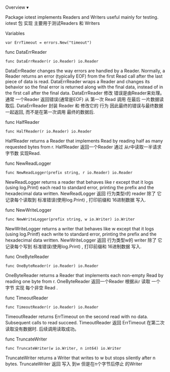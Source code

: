 Overview ▾

Package iotest implements Readers and Writers useful mainly for testing.
iotest 包 实现 主要用于测试Readers 和 Writers


Variables
```golang
var ErrTimeout = errors.New("timeout")
```


func DataErrReader
```golang
func DataErrReader(r io.Reader) io.Reader
```
DataErrReader changes the way errors are handled by a Reader. 
Normally, a Reader returns an error (typically EOF) from the first Read call after the last piece of data is read. 
DataErrReader wraps a Reader and changes its behavior so the final error is returned along with the final data, instead of in the first call after the final data.
DataErrReader 修改 错误是由Reader来处理。 通常 一个Reader 返回错误(通常是EOF) 从 第一次 Read 调用  在最后 一片数据读取后.
DataErrReader 封装 Reader 和 修改它的 行为  因此最终的错误与最终数据一起返回,  而不是在第一次调用  最终的数据后.



func HalfReader
```golang
func HalfReader(r io.Reader) io.Reader
```
HalfReader returns a Reader that implements Read by reading half as many requested bytes from r.
HalfReader 返回一个Reader  通过 从r中读取一半请求字节数 实现Read.
 


func NewReadLogger
```golang
func NewReadLogger(prefix string, r io.Reader) io.Reader
```
NewReadLogger returns a reader that behaves like r except that it logs (using log.Print) each read to standard error, printing the prefix and the hexadecimal data written.
NewReadLogger 返回 行为类型r的 reader  除了 它 记录每个读取到 标准错误(使用log.Print) ,  打印前缀和 16进制数据 写入.



func NewWriteLogger
```golang
func NewWriteLogger(prefix string, w io.Writer) io.Writer
```
NewWriteLogger returns a writer that behaves like w except that it logs (using log.Printf) each write to standard error, printing the prefix and the hexadecimal data written.
NewWriteLogger 返回 行为类型w的 writer  除了 它 记录每个写到 标准错误(使用log.Print) ,  打印前缀和 16进制数据 写入.



func OneByteReader
```golang
func OneByteReader(r io.Reader) io.Reader
```
OneByteReader returns a Reader that implements each non-empty Read by reading one byte from r.
OneByteReader 返回一个Reader 根据从r 读取 一个 字节 实现 每个非空 Read .



func TimeoutReader
```golang
func TimeoutReader(r io.Reader) io.Reader
```
TimeoutReader returns ErrTimeout on the second read with no data. Subsequent calls to read succeed.
TimeoutReader 返回 ErrTimeout 在第二次读取没有数据时. 后续调用读取成功。



func TruncateWriter
```golang
func TruncateWriter(w io.Writer, n int64) io.Writer
```
TruncateWriter returns a Writer that writes to w but stops silently after n bytes.
TruncateWriter  返回   写入 到w 但是在n个字节后停止  的Writer


